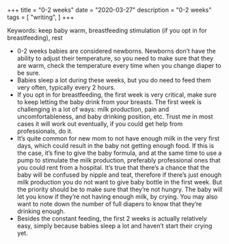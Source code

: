 +++
title = "0-2 weeks"
date = "2020-03-27"
description = "0-2 weeks"
tags = [
    "writing",
]
+++

Keywords: keep baby warm, breastfeeding stimulation (if you opt in for breastfeeding), rest

* 0-2 weeks babies are considered newborns. Newborns don’t have the ability to adjust their temperature, so you need to make sure that they are warm, check the temperature every time when you change diaper to be sure.
* Babies sleep a lot during these weeks, but you do need to feed them very often, typically every 2 hours.
* If you opt in for breastfeeding, the first week is very critical, make sure to keep letting the baby drink from your breasts. The first week is challenging in a lot of ways: milk production, pain and uncomfortableness, and baby drinking position, etc. Trust me in most cases it will work out eventually, if you could get help from professionals, do it.
* It’s quite common for new mom to not have enough milk in the very first days, which could result in the baby not getting enough food. If this is the case, it’s fine to give the baby formula, and at the same time to use a pump to stimulate the milk production, preferably professional ones that you could rent from a hospital. It’s true that there’s a chance that the baby will be confused by nipple and teat, therefore if there’s just enough milk production you do not want to give baby bottle in the first week. But the priority should be to make sure that they’re not hungry. The baby will let you know if they’re not having enough milk, by crying. You may also want to note down the number of full diapers to know that they’re drinking enough.
* Besides the constant feeding, the first 2 weeks is actually relatively easy, simply because babies sleep a lot and haven’t start their crying yet.